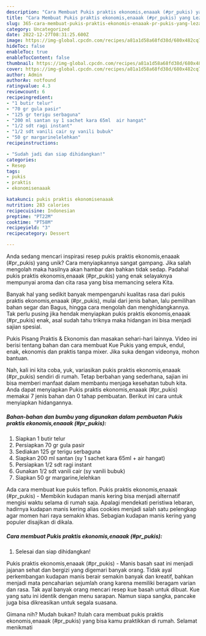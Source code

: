 ```yaml
---
description: "Cara Membuat Pukis praktis ekonomis,enaaak (#pr_pukis) yang Lezat"
title: "Cara Membuat Pukis praktis ekonomis,enaaak (#pr_pukis) yang Lezat"
slug: 365-cara-membuat-pukis-praktis-ekonomis-enaaak-pr-pukis-yang-lezat
category: Uncategorized
date: 2022-12-27T08:31:25.600Z
image: https://img-global.cpcdn.com/recipes/a81a1d58a68fd38d/680x482cq70/pukis-praktis-ekonomisenaaak-pr_pukis-foto-resep-utama.jpg
hideToc: false
enableToc: true
enableTocContent: false
thumbnail: https://img-global.cpcdn.com/recipes/a81a1d58a68fd38d/680x482cq70/pukis-praktis-ekonomisenaaak-pr_pukis-foto-resep-utama.jpg
cover: https://img-global.cpcdn.com/recipes/a81a1d58a68fd38d/680x482cq70/pukis-praktis-ekonomisenaaak-pr_pukis-foto-resep-utama.jpg
author: Admin
authorAv: notfound
ratingvalue: 4.3
reviewcount: 6
recipeingredient:
- "1 butir telur"
- "70 gr gula pasir"
- "125 gr terigu serbaguna"
- "200 ml santan sy 1 sachet kara 65ml  air hangat"
- "1/2 sdt ragi instant"
- "1/2 sdt vanili cair sy vanili bubuk"
- "50 gr margarinelelehkan"
recipeinstructions:

- "Sudah jadi dan siap dihidangkan!"
categories:
- Resep
tags:
- pukis
- praktis
- ekonomisenaaak

katakunci: pukis praktis ekonomisenaaak 
nutrition: 283 calories
recipecuisine: Indonesian
preptime: "PT22M"
cooktime: "PT58M"
recipeyield: "3"
recipecategory: Dessert

---
```





Anda sedang mencari inspirasi resep pukis praktis ekonomis,enaaak (#pr_pukis) yang unik? Cara menyiapkannya sangat gampang. Jika salah mengolah maka hasilnya akan hambar dan bahkan tidak sedap. Padahal pukis praktis ekonomis,enaaak (#pr_pukis) yang enak selayaknya mempunyai aroma dan cita rasa yang bisa memancing selera Kita.





Banyak hal yang sedikit banyak mempengaruhi kualitas rasa dari pukis praktis ekonomis,enaaak (#pr_pukis), mulai dari jenis bahan, lalu pemilihan bahan segar dan Bagus, hingga cara mengolah dan menghidangkannya. Tak perlu pusing jika hendak menyiapkan pukis praktis ekonomis,enaaak (#pr_pukis) enak,      asal sudah tahu triknya maka hidangan ini bisa menjadi sajian spesial.














Pukis Pisang Praktis &amp; Ekonomis dan masakan sehari-hari lainnya. Video ini berisi tentang bahan dan cara membuat Kue Pukis yang empuk, endul, enak, ekonomis dan praktis tanpa mixer. Jika suka dengan videonya, mohon bantuan.






Nah, kali ini kita coba, yuk, variasikan pukis praktis ekonomis,enaaak (#pr_pukis) sendiri di rumah. Tetap berbahan yang sederhana, sajian ini bisa memberi manfaat dalam membantu menjaga kesehatan tubuh kita. Anda dapat menyiapkan Pukis praktis ekonomis,enaaak (#pr_pukis) memakai 7 jenis bahan dan 0 tahap pembuatan. Berikut ini cara untuk menyiapkan hidangannya.

<!--inarticleads1-->

##### Bahan-bahan dan bumbu yang digunakan dalam pembuatan Pukis praktis ekonomis,enaaak (#pr_pukis):

1. Siapkan 1 butir telur
1. Persiapkan 70 gr gula pasir
1. Sediakan 125 gr terigu serbaguna
1. Siapkan 200 ml santan (sy 1 sachet kara 65ml + air hangat)
1. Persiapkan 1/2 sdt ragi instant
1. Gunakan 1/2 sdt vanili cair (sy vanili bubuk)
1. Siapkan 50 gr margarine,lelehkan


Ada cara membuat kue pukis teflon. Pukis praktis ekonomis,enaaak (#pr_pukis) - Membikin kudapan manis kering bisa menjadi alternatif mengisi waktu selama di rumah saja. Apalagi mendekati peristiwa lebaran, hadirnya kudapan manis kering alias cookies menjadi salah satu pelengkap agar momen hari raya semakin khas. Sebagian kudapan manis kering yang populer disajikan di dikala. 

<!--inarticleads2-->

##### Cara membuat Pukis praktis ekonomis,enaaak (#pr_pukis):


1. Selesai dan siap dihidangkan!

Pukis praktis ekonomis,enaaak (#pr_pukis) - Manis basah saat ini menjadi jajanan sehat dan bergizi yang digemari banyak orang. Tidak ayal perkembangan kudapan manis berair semakin banyak dan kreatif, bahkan menjadi mata pencaharian sejumlah orang karena memiliki beragam varian dan rasa. Tak ayal banyak orang mencari resep kue basah untuk dibuat. Kue yang satu ini identik dengan menu sarapan. Namun siapa sangka, pancake juga bisa dikreasikan untuk segala suasana. 

Gimana nih? Mudah bukan? Itulah cara membuat pukis praktis ekonomis,enaaak (#pr_pukis) yang bisa kamu praktikkan di rumah. Selamat menikmati
